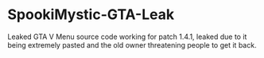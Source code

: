# SpookiMystic-GTA-Leak
Leaked GTA V Menu source code working for patch 1.4.1, leaked due to it being extremely pasted and the old owner threatening people to get it back.
